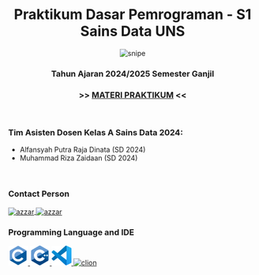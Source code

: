 <h1 align="center">Praktikum Dasar Pemrograman - S1 Sains Data UNS</h1>
<p align="center" >
  <img src="https://github.com/snipe/animated-gifs/blob/master/Approved/FistBumpHero6.gif" alt="snipe"/>
</p>
<h3 align="center"> Tahun Ajaran 2024/2025 Semester Ganjil </h3>
<h3 align ="center">  >> <a align = "center" href = "https://github.com/Swordigo15/PraktikumKP2023/blob/main/Daftar%20Materi.md"> <span align="center">MATERI PRAKTIKUM</span></a> << </h3>

<br>
<p align="right"> <h3>Tim Asisten Dosen Kelas A Sains Data 2024:</h3> 
  </p>

- Alfansyah Putra Raja Dinata (SD 2024)
- Muhammad Riza Zaidaan (SD 2024)

<br>
<h3 align="left">Contact Person</h3>
<p align="left">
  <a href="https://wa.me/+6285702723096" target="blank"><img align="center"
         src="https://img.shields.io/badge/whatsapp-4B7F1.svg?style=for-the-badge&logo=whatsapp&logoColor=white"
         alt="azzar" height="30"/>
  </a>
  <a href="https://wa.me/+6285702723096" target="blank"><img align="center"
         src="https://img.shields.io/badge/whatsapp-4B7F1.svg?style=for-the-badge&logo=whatsapp&logoColor=white"
         alt="azzar" height="30"/></a>
</p>

<h3 align="left">Programming Language and IDE</h3>
<p align="left"> 
  <a href="https://www.cprogramming.com/" target="_blank" rel="noreferrer">
    <img src="https://raw.githubusercontent.com/devicons/devicon/master/icons/c/c-original.svg"
      alt="c" width="40" height="40"/> 
  </a> 
  <a href="https://www.w3schools.com/cpp/" target="_blank" rel="noreferrer">
    <img src="https://raw.githubusercontent.com/devicons/devicon/master/icons/cplusplus/cplusplus-original.svg"
      alt="cplusplus" width="40" height="40"/> 
  </a>
  <a href="https://code.visualstudio.com/download" target="_blank" rel="noreferrer">
    <img src="https://raw.githubusercontent.com/github/explore/80688e429a7d4ef2fca1e82350fe8e3517d3494d/topics/visual-studio-code/visual-studio-code.png"
      alt="vscode" width="40" height="40"/>
  </a>
  <a href="https://www.jetbrains.com/clion/" target="_blank" rel="noreferrer">
    <img src="https://resources.jetbrains.com/storage/products/clion/img/meta/clion_logo_300x300.png"
      alt="clion" width="40" height="40"/>
  </a>
</p>
